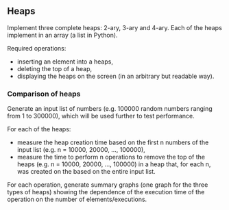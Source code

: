 ## Heaps

Implement three complete heaps: 2-ary, 3-ary and 4-ary. Each of the heaps
implement in an array (a list in Python).

Required operations:
- inserting an element into a heaps,
- deleting the top of a heap,
- displaying the heaps on the screen (in an arbitrary but readable way).

### Comparison of heaps
Generate an input list of numbers (e.g. 100000 random numbers ranging from 1 to
300000), which will be used further to test performance.

For each of the heaps:
- measure the heap creation time based on the first n numbers of the input list
(e.g. n = 10000, 20000, ..., 100000),
- measure the time to perform n operations to remove the top of the heaps (e.g. n = 10000, 20000, ..., 100000) in a heap that, for each n, was created on the
based on the entire input list.

For each operation, generate summary graphs (one graph for the three types of
heaps) showing the dependence of the execution time of the operation on the number of elements/executions.